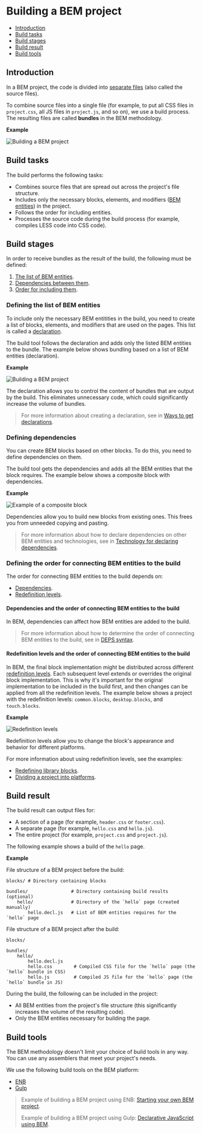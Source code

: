 # Building a BEM project

* [Introduction](#introduction)
* [Build tasks](#build-tasks)
* [Build stages](#build-stages)
* [Build result](#build-result)
* [Build tools](#build-tools)

## Introduction

In a BEM project, the code is divided into [separate files](../filestructure/filestructure.en.md#principles-of-file-structure-organization-for-bem-projects) (also called the source files).

To combine source files into a single file (for example, to put all CSS files in `project.css`, all JS files in `project.js`, and so on), we use a build process. The resulting files are called **bundles** in the BEM methodology.

**Example**

![Building a BEM project](https://cdn.rawgit.com/bem-site/bem-method/bem-info-data/method/build/build__bem-project.svg)

## Build tasks

The build performs the following tasks:

* Combines source files that are spread out across the project's file structure.
* Includes only the necessary blocks, elements, and modifiers ([BEM entities](../key-concepts/key-concepts.en.md#bem-entities)) in the project.
* Follows the order for including entities.
* Processes the source code during the build process (for example, compiles LESS code into CSS code).

## Build stages

In order to receive bundles as the result of the build, the following must be defined:

1. [The list of BEM entities](#defining-the-list-of-bem-entities).
2. [Dependencies between them](#defining-dependencies).
3. [Order for including them](#defining-the-order-for-connecting-bem-entities-to-the-build).

### Defining the list of BEM entities

To include only the necessary BEM entitities in the build, you need to create a list of blocks, elements, and modifiers that are used on the pages. This list is called a [declaration](../declarations/declarations.en.md).

The build tool follows the declaration and adds only the listed BEM entities to the bundle. The example below shows bundling based on a list of BEM entities (declaration).

**Example**

![Building a BEM project](https://cdn.rawgit.com/bem-site/bem-method/bem-info-data/method/build/build__declaration.svg)

The declaration allows you to control the content of bundles that are output by the build. This eliminates unnecessary code, which could significantly increase the volume of bundles.

> For more information about creating a declaration, see in [Ways to get declarations](../declarations/declarations.en.md#ways-of-obtaining-a-declaration).

### Defining dependencies

You can create BEM blocks based on other blocks. To do this, you need to define dependencies on them.

The build tool gets the dependencies and adds all the BEM entities that the block requires. The example below shows a composite block with dependencies.

**Example**

![Example of a composite block](https://cdn.rawgit.com/bem-site/bem-method/bem-info-data/method/build/build__search-form.svg)

Dependencies allow you to build new blocks from existing ones. This frees you from unneeded copying and pasting.

> For more information about how to declare dependencies on other BEM entities and technologies, see in [Technology for declaring dependencies](https://en.bem.info/technology/deps/).

### Defining the order for connecting BEM entities to the build

The order for connecting BEM entities to the build depends on:

* [Dependencies](#dependencies-and-the-order-of-connecting-bem-entities-to-the-build).
* [Redefinition levels](#redefinition-levels-and-the-order-of-connecting-bem-entities-to-the-build).

#### Dependencies and the order of connecting BEM entities to the build

In BEM, dependencies can affect how BEM entities are added to the build.

> For more information about how to determine the order of connecting BEM entities to the build, see in [DEPS syntax](https://en.bem.info/platform/deps/#depsjs-syntax).

#### Redefinition levels and the order of connecting BEM entities to the build

In BEM, the final block implementation might be distributed across different [redefinition levels](../key-concepts/key-concepts.en.md#redefinition-level). Each subsequent level extends or overrides the original block implementation. This is why it's important for the original implementation to be included in the build first, and then changes can be applied from all the redefinition levels. The example below shows a project with the redefinition levels: `common.blocks`, `desktop.blocks`, and `touch.blocks`.

**Example**

![Redefinition levels](https://cdn.rawgit.com/bem-site/bem-method/bem-info-data/method/build/build__levels.svg)

Redefinition levels allow you to change the block's appearance and behavior for different platforms.

For more information about using redefinition levels, see the examples:

* [Redefining library blocks](../filestructure/filestructure.en.md#linking-a-library).
* [Dividing a project into platforms](../filestructure/filestructure.en.md#dividing-a-project-into-platforms).

## Build result

The build result can output files for:

* A section of a page (for example, `header.css` or `footer.css`).
* A separate page (for example, `hello.css` and `hello.js`).
* The entire project (for example, `project.css` and `project.js`).

The following example shows a build of the `hello` page.

**Example**

File structure of a BEM project before the build:

```files
blocks/ # Directory containing blocks

bundles/                # Directory containing build results (optional)
    hello/              # Directory of the `hello` page (created manually)
        hello.decl.js   # List of BEM entities requires for the `hello` page
```

File structure of a BEM project after the build:

```files
blocks/

bundles/
    hello/
        hello.decl.js
        hello.css        # Compiled CSS file for the `hello` page (the `hello` bundle in CSS)
        hello.js         # Compiled JS file for the `hello` page (the `hello` bundle in JS)
```

During the build, the following can be included in the project:

* All BEM entities from the project's file structure (this significantly increases the volume of the resulting code).
* Only the BEM entities necessary for building the page.

## Build tools

The BEM methodology doesn't limit your choice of build tools in any way. You can use any assemblers that meet your project's needs.

We use the following build tools on the BEM platform:

* [ENB](https://en.bem.info/tools/bem/enb-bem/)
* [Gulp](http://gulpjs.com/)

> Example of building a BEM project using ENB: [Starting your own BEM project](https://en.bem.info/tutorials/start-with-project-stub/).
>
> Example of building a BEM project using Gulp: [Declarative JavaScript using BEM](https://ru.bem.info/forum/-696/).
